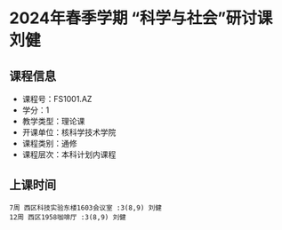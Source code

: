 # 2024年春季学期 “科学与社会”研讨课 刘健






## 课程信息

- 课程号：FS1001.AZ
- 学分：1
- 教学类型：理论课
- 开课单位：核科学技术学院
- 课程类别：通修
- 课程层次：本科计划内课程

## 上课时间

```
7周 西区科技实验东楼1603会议室 :3(8,9) 刘健
12周 西区1958咖啡厅 :3(8,9) 刘健
```

